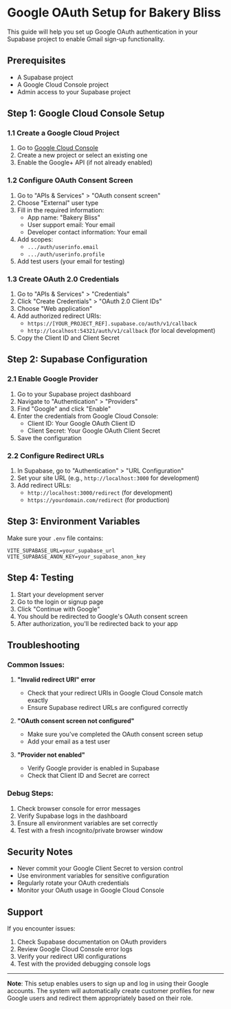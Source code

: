 # Google OAuth Setup for Bakery Bliss

This guide will help you set up Google OAuth authentication in your Supabase project to enable Gmail sign-up functionality.

## Prerequisites

- A Supabase project
- A Google Cloud Console project
- Admin access to your Supabase project

## Step 1: Google Cloud Console Setup

### 1.1 Create a Google Cloud Project
1. Go to [Google Cloud Console](https://console.cloud.google.com/)
2. Create a new project or select an existing one
3. Enable the Google+ API (if not already enabled)

### 1.2 Configure OAuth Consent Screen
1. Go to "APIs & Services" > "OAuth consent screen"
2. Choose "External" user type
3. Fill in the required information:
   - App name: "Bakery Bliss"
   - User support email: Your email
   - Developer contact information: Your email
4. Add scopes:
   - `.../auth/userinfo.email`
   - `.../auth/userinfo.profile`
5. Add test users (your email for testing)

### 1.3 Create OAuth 2.0 Credentials
1. Go to "APIs & Services" > "Credentials"
2. Click "Create Credentials" > "OAuth 2.0 Client IDs"
3. Choose "Web application"
4. Add authorized redirect URIs:
   - `https://[YOUR_PROJECT_REF].supabase.co/auth/v1/callback`
   - `http://localhost:54321/auth/v1/callback` (for local development)
5. Copy the Client ID and Client Secret

## Step 2: Supabase Configuration

### 2.1 Enable Google Provider
1. Go to your Supabase project dashboard
2. Navigate to "Authentication" > "Providers"
3. Find "Google" and click "Enable"
4. Enter the credentials from Google Cloud Console:
   - Client ID: Your Google OAuth Client ID
   - Client Secret: Your Google OAuth Client Secret
5. Save the configuration

### 2.2 Configure Redirect URLs
1. In Supabase, go to "Authentication" > "URL Configuration"
2. Set your site URL (e.g., `http://localhost:3000` for development)
3. Add redirect URLs:
   - `http://localhost:3000/redirect` (for development)
   - `https://yourdomain.com/redirect` (for production)

## Step 3: Environment Variables

Make sure your `.env` file contains:
```env
VITE_SUPABASE_URL=your_supabase_url
VITE_SUPABASE_ANON_KEY=your_supabase_anon_key
```

## Step 4: Testing

1. Start your development server
2. Go to the login or signup page
3. Click "Continue with Google"
4. You should be redirected to Google's OAuth consent screen
5. After authorization, you'll be redirected back to your app

## Troubleshooting

### Common Issues:

1. **"Invalid redirect URI" error**
   - Check that your redirect URIs in Google Cloud Console match exactly
   - Ensure Supabase redirect URLs are configured correctly

2. **"OAuth consent screen not configured"**
   - Make sure you've completed the OAuth consent screen setup
   - Add your email as a test user

3. **"Provider not enabled"**
   - Verify Google provider is enabled in Supabase
   - Check that Client ID and Secret are correct

### Debug Steps:

1. Check browser console for error messages
2. Verify Supabase logs in the dashboard
3. Ensure all environment variables are set correctly
4. Test with a fresh incognito/private browser window

## Security Notes

- Never commit your Google Client Secret to version control
- Use environment variables for sensitive configuration
- Regularly rotate your OAuth credentials
- Monitor your OAuth usage in Google Cloud Console

## Support

If you encounter issues:
1. Check Supabase documentation on OAuth providers
2. Review Google Cloud Console error logs
3. Verify your redirect URI configurations
4. Test with the provided debugging console logs

---

**Note**: This setup enables users to sign up and log in using their Google accounts. The system will automatically create customer profiles for new Google users and redirect them appropriately based on their role.

